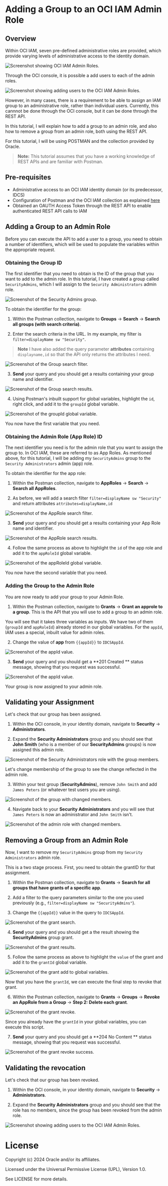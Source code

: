 # Adding a Group to an OCI IAM Admin Role

## Overview

Within OCI IAM, seven pre-defined administrative roles are provided, which provide varying levels of administrative access to the identity domain.

![Screenshot showing OCI IAM Admin Roles.](images/iam-admin-roles-summary.png "Screenshot showing OCI IAM Admin Roles.")

Through the OCI console, it is possible a add users to each of the admin roles.

![Screenshot showing adding users to the OCI IAM Admin Roles.](images/iam-admin-roles-adding-summary.png "Screenshot showing adding users to the OCI IAM Admin Roles.")

However, in many cases, there is a requirement to be able to assign an IAM group to an administrative role, rather than individual users. Currently, this cannnot be done through the OCI console, but it can be done through the REST API.

In this tutorial, I will explain how to add a group to an admin role, and also how to remove a group from an admin role, both using the REST API.

For this tutorial, I will be using POSTMAN and the collection provided by Oracle. 

> **Note:** This tutorial assumes that you have a working knowledge of REST APIs and are familiar with Postman.

## Pre-requisites

- Administrative access to an OCI IAM identity domain (or its predecessor, IDCS)
- Configuration of Postman and the OCI IAM collection as explained [here](https://www.oracle.com/webfolder/technetwork/tutorials/obe/cloud/idcs/idcs_rest_postman_obe/rest_postman.html)
- Obtained an OAUTH Access Token through the REST API to enable authenticated REST API calls to IAM

## Adding a Group to an Admin Role

Before you can execute the API to add a user to a group, you need to obtain a number of identifiers, which will be used to populate the variables within the appropriate request.

### Obtaining the Group ID

The first identifier that you need to obtain is the ID of the group that you want to add to the admin role. In this tutorial, I have created a group called `SecurityAdmins`, which I will assign to the `Security Administrators` admin role.

![Screenshot of the Security Admins group.](images/iam-securityadmins-users.png "Screenshot of the Security Admins group.")

To obtain the identifier for the group:

1. Within the Postman collection, navigate to **Groups** -> **Search** -> **Search all groups (with search criteria)**.

2. Enter the search criteria in the URL. In my example, my filter is `filter=displayName sw "Security"`.

> **Note** I have also added the query parameter **attributes** containing `displayname,id` so that the API only returns the attributes I need.

![Screenshot of the Group search filter.](images/postman-group-search-filter.png "Screenshot of the Group search filter.")

3. **Send** your query and you should get a results containing your group name and identifier.

![Screenshot of the Group search results.](images/postman-group-search-results.png "Screenshot of the Group search results.")

4. Using Postman's inbuilt support for global variables, highlight the `id`, right click, and add it to the `groupId` global variable.

![Screenshot of the groupId global variable.](images/postman-group-id-add-to-global.png "Screenshot of the groupId global variable.")

You now have the first variable that you need.

### Obtaining the Admin Role (App Role) ID

The next identifier you need is for the admin role that you want to assign the group to. In OCI IAM, these are referred to as App Roles. As mentioned above, for this tutorial, I will be adding my `SecurityAdmins` group to the `Security Administrators` admin (app) role.

To obtain the identifier for the app role:

1. Within the Postman collection, navigate to **AppRoles** -> **Search** -> **Search all AppRoles**.

2. As before, we will add a search filter `filter=displayName sw "Security"` and return attributes `attributes=displayName,id`

![Screenshot of the AppRole search filter.](images/postman-approle-search-filter.png "Screenshot of the AppRole search filter.")

3. **Send** your query and you should get a results containing your App Role name and identifier.

![Screenshot of the AppRole search results.](images/postman-approle-search-results.png "Screenshot of the AppRole search results.")

4. Follow the same process as above to highlight the `id` of the app role and add it to the `appRoleId` global variable.

![Screenshot of the appRoleId global variable.](images/postman-approle-id-add-to-global.png "Screenshot of the appRoleId global variable.")

You now have the second variable that you need.

### Adding the Group to the Admin Role

You are now ready to add your group to your Admin Role.
 
1. Within the Postman collection, navigate to **Grants** -> **Grant an approle to a group**. This is the API that you will use to add a group to an admin role.

You will see that it takes three variables as inputs. We have two of them (`groupId` and `appRoleId`) already stored in our global variables. For the `appId`, IAM uses a special, inbuilt value for admin roles.

2. Change the value of **app** from `{{appId}}` to `IDCSAppId`.

![Screenshot of the appId value.](images/postman-grant-send.png "Screenshot of the appId value.")

3. **Send** your query and you should get a **201 Created ** status message, showing that you request was successful.

![Screenshot of the appId value.](images/postman-grant-201.png "Screenshot of the appId value.")

Your group is now assigned to your admin role.

## Validating your Assignment

Let's check that our group has been assigned.

1. Within the OCI console, in your identity domain, navigate to **Security** -> **Administrators**.

2. Expand the **Security Administrators** group and you should see that **John Smith** (who is a member of our **SecurityAdmins** groups) is now assigned this admin role.

![Screenshot of the Security Administrators role with the group members.](images/iam-admin-role-group-added-members.png "Screenshot of the Security Administrators role with the group members.")

Let's change membership of the group to see the change reflected in the admin role.

3. Within your test group (**SecurityAdmins**), remove `John Smith` and add `James Peters` (or whatever test users you are using).

![Screenshot of the group with changed members.](images/iam-group-change.png "Screenshot of the group with changed members.")

4. Navigate back to your **Security Administrators** and you will see that `James Peters` is now an administrator and `John Smith` isn't.

![Screenshot of the admin role with changed members.](images/iam-securityadmin-role-change.png "Screenshot of the admin role with changed members.")

## Removing a Group from an Admin Role

Now, I want to remove my `SecurityAdmins` group from my `Security Administrators` admin role.

This is a two stage process. First, you need to obtain the grantID for that assignment.

1. Within the Postman collection, navigate to **Grants** -> **Search for all groups that have grants of a specific app**.

2. Add a filter to the query parameters similar to the one you used previously (e.g., `filter=displayName sw "SecurityAdmins"`).

3. Change the `{{appId}}` value in the query to `IDCSAppId`.

![Screenshot of the grant search.](images/postman-grants-search-filter.png "Screenshot of the grant search.")

4. **Send** your query and you should get a the result showing the **SecurityAdmins** group grant.

![Screenshot of the grant results.](images/postman-grants-search-results.png "Screenshot of the grant results.")

5. Follow the same process as above to highlight the `value` of the grant and add it to the `grantId` global variable.

![Screenshot of the grant add to global variables.](images/postman-grant-id-add-to-global.png "Screenshot of the grant add to global variables.")

Now that you have the `grantId`, we can execute the final step to revoke that grant.

6. Within the Postman collection, navigate to **Grants** -> **Groups** -> **Revoke an AppRole from a Group** -> **Step 2: Delete each grant**.

![Screenshot of the grant revoke.](images/postman-delete-grant-query.png "Screenshot of the grant revoke.")

Since you already have the `grantId` in your global variables, you can execute this script.

7. **Send** your query and you should get a **204 No Content ** status message, showing that you request was successful. 

![Screenshot of the grant revoke success.](images/postman-delete-grant-success.png "Screenshot of the grant revoke success.")

## Validating the revocation

Let's check that our group has been revoked.

1. Within the OCI console, in your identity domain, navigate to **Security** -> **Administrators**.

2. Expand the **Security Administrators** group and you should see that the role has no members, since the group has been revoked from the admin role.

![Screenshot showing adding users to the OCI IAM Admin Roles.](images/iam-admin-roles-adding-summary.png "Screenshot showing adding users to the OCI IAM Admin Roles.")

# License

Copyright (c) 2024 Oracle and/or its affiliates.

Licensed under the Universal Permissive License (UPL), Version 1.0.

See LICENSE for more details.